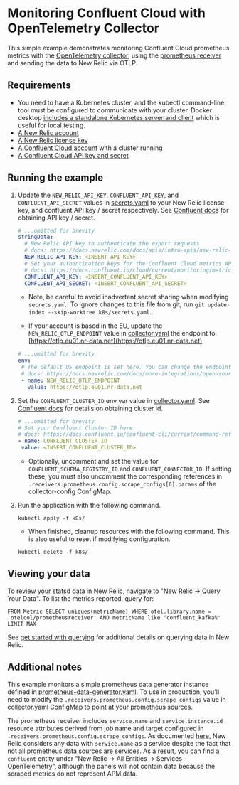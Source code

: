 # Monitoring Confluent Cloud with OpenTelemetry Collector

This simple example demonstrates monitoring Confluent Cloud prometheus metrics with the [OpenTelemetry collector](https://opentelemetry.io/docs/collector/), using the [prometheus receiver](https://github.com/open-telemetry/opentelemetry-collector-contrib/tree/main/receiver/prometheusreceiver) and sending the data to New Relic via OTLP.

## Requirements

* You need to have a Kubernetes cluster, and the kubectl command-line tool must be configured to communicate with your cluster. Docker desktop [includes a standalone Kubernetes server and client](https://docs.docker.com/desktop/kubernetes/) which is useful for local testing.
* [A New Relic account](https://one.newrelic.com/)
* [A New Relic license key](https://docs.newrelic.com/docs/apis/intro-apis/new-relic-api-keys/#license-key)
* [A Confluent Cloud account](https://www.confluent.io/get-started/) with a cluster running
* [A Confluent Cloud API key and secret](https://docs.confluent.io/confluent-cli/current/command-reference/api-key/confluent_api-key_create.html)


## Running the example

1. Update the `NEW_RELIC_API_KEY`, `CONFLUENT_API_KEY`, and `CONFLUENT_API_SECRET` values in [secrets.yaml](./k8s/secrets.yaml) to your New Relic license key, and confluent API key / secret respectively. See [Confluent docs](https://docs.confluent.io/cloud/current/monitoring/metrics-api.html) for obtaining API key / secret.

    ```yaml
    # ...omitted for brevity
    stringData:
      # New Relic API key to authenticate the export requests.
      # docs: https://docs.newrelic.com/docs/apis/intro-apis/new-relic-api-keys/#license-key
      NEW_RELIC_API_KEY: <INSERT_API_KEY>
      # Set your authentication keys for the Confluent Cloud metrics API.
      # docs: https://docs.confluent.io/cloud/current/monitoring/metrics-api.html
      CONFLUENT_API_KEY: <INSERT_CONFLUENT_API_KEY>
      CONFLUENT_API_SECRET: <INSERT_CONFLUENT_API_SECRET>
    ```
   
    * Note, be careful to avoid inadvertent secret sharing when modifying `secrets.yaml`. To ignore changes to this file from git, run `git update-index --skip-worktree k8s/secrets.yaml`.

    * If your account is based in the EU, update the `NEW_RELIC_OTLP_ENDPOINT` value in [collector.yaml](./k8s/collector.yaml) the endpoint to: [https://otlp.eu01.nr-data.net](https://otlp.eu01.nr-data.net)

    ```yaml
    # ...omitted for brevity
   env:
     # The default US endpoint is set here. You can change the endpoint and port based on your requirements if needed.
     # docs: https://docs.newrelic.com/docs/more-integrations/open-source-telemetry-integrations/opentelemetry/best-practices/opentelemetry-otlp/#configure-endpoint-port-protocol
     - name: NEW_RELIC_OTLP_ENDPOINT
       value: https://otlp.eu01.nr-data.net
    ```
   
2. Set the `CONFLUENT_CLUSTER_ID` env var value in [collector.yaml](./k8s/collector.yaml). See [Confluent docs](https://docs.confluent.io/confluent-cli/current/command-reference/kafka/cluster/confluent_kafka_cluster_list.html#description) for details on obtaining cluster id.

    ```yaml
   # ...omitted for brevity
   # Set your Confluent Cluster ID here.
   # docs: https://docs.confluent.io/confluent-cli/current/command-reference/kafka/cluster/confluent_kafka_cluster_list.html
   - name: CONFLUENT_CLUSTER_ID
     value: <INSERT_CONFLUENT_CLUSTER_ID>
    ```

   * Optionally, uncomment and set the value for `CONFLUENT_SCHEMA_REGISTRY_ID` and `CONFLUENT_CONNECTOR_ID`. If setting these, you must also uncomment the corresponding references in `.receivers.prometheus.config.scrape_configs[0].params` of the collector-config ConfigMap. 

3. Run the application with the following command.

    ```shell
    kubectl apply -f k8s/
    ```
   
   * When finished, cleanup resources with the following command. This is also useful to reset if modifying configuration.

   ```shell
   kubectl delete -f k8s/
   ```

## Viewing your data

To review your statsd data in New Relic, navigate to "New Relic -> Query Your Data". To list the metrics reported, query for:

```
FROM Metric SELECT uniques(metricName) WHERE otel.library.name = 'otelcol/prometheusreceiver' AND metricName like 'confluent_kafka%' LIMIT MAX
```

See [get started with querying](https://docs.newrelic.com/docs/query-your-data/explore-query-data/get-started/introduction-querying-new-relic-data/) for additional details on querying data in New Relic.

## Additional notes

This example monitors a simple prometheus data generator instance defined in [prometheus-data-generator.yaml](./k8s/prometheus-data-generator.yaml). To use in production, you'll need to modify the `.receivers.prometheus.config.scrape_configs` value in [collector.yaml](k8s/collector.yaml) ConfigMap to point at your prometheus sources.

The prometheus receiver includes `service.name` and `service.instance.id` resource attributes derived from job name and target configured in `.receivers.prometheus.config.scrape_configs`. As documented [here](https://docs.newrelic.com/docs/more-integrations/open-source-telemetry-integrations/opentelemetry/best-practices/opentelemetry-best-practices-resources/#services), New Relic considers any data with `service.name` as a service despite the fact that not all prometheus data sources are services. As a result, you can find a `confluent` entity under "New Relic -> All Entities -> Services - OpenTelemetry", although the panels will not contain data because the scraped metrics do not represent APM data.
